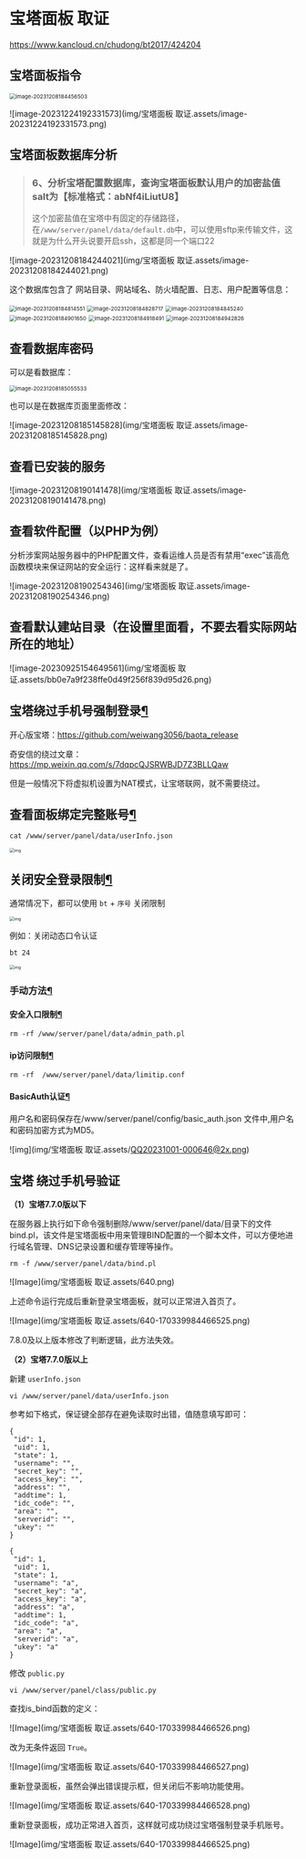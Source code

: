 # 宝塔面板 取证

https://www.kancloud.cn/chudong/bt2017/424204

## 宝塔面板指令

<img src="img/宝塔面板 取证.assets/image-20231208184456503.png" alt="image-20231208184456503" style="zoom:67%;" />

![image-20231224192331573](img/宝塔面板 取证.assets/image-20231224192331573.png)



## 宝塔面板数据库分析

> ### 6、分析宝塔配置数据库，查询宝塔面板默认用户的加密盐值salt为【标准格式：abNf4iLiutU8】
>
> 这个加密盐值在宝塔中有固定的存储路径，在`/www/server/panel/data/default.db`中，可以使用sftp来传输文件，这就是为什么开头说要开启ssh，这都是同一个端口22

![image-20231208184244021](img/宝塔面板 取证.assets/image-20231208184244021.png)

这个数据库包含了 网站目录、网站域名、防火墙配置、日志、用户配置等信息：

<img src="img/宝塔面板 取证.assets/image-20231208184814551.png" alt="image-20231208184814551" style="zoom:67%;" />

<img src="img/宝塔面板 取证.assets/image-20231208184828717.png" alt="image-20231208184828717" style="zoom:67%;" />

<img src="img/宝塔面板 取证.assets/image-20231208184845240.png" alt="image-20231208184845240" style="zoom:67%;" />

<img src="img/宝塔面板 取证.assets/image-20231208184901650.png" alt="image-20231208184901650" style="zoom:67%;" />

<img src="img/宝塔面板 取证.assets/image-20231208184918491.png" alt="image-20231208184918491" style="zoom:67%;" />

<img src="img/宝塔面板 取证.assets/image-20231208184942826.png" alt="image-20231208184942826" style="zoom:67%;" />

## 查看数据库密码

可以是看数据库：

<img src="img/宝塔面板 取证.assets/image-20231208185055533.png" alt="image-20231208185055533" style="zoom:67%;" />

也可以是在数据库页面里面修改：

![image-20231208185145828](img/宝塔面板 取证.assets/image-20231208185145828.png)

## 查看已安装的服务

![image-20231208190141478](img/宝塔面板 取证.assets/image-20231208190141478.png)

## 查看软件配置（以PHP为例）

分析涉案网站服务器中的PHP配置文件，查看运维人员是否有禁用“exec”该高危函数模块来保证网站的安全运行：这样看来就是了。

![image-20231208190254346](img/宝塔面板 取证.assets/image-20231208190254346.png)

## 查看默认建站目录（在设置里面看，不要去看实际网站所在的地址）

![image-20230925154649561](img/宝塔面板 取证.assets/bb0e7a9f238ffe0d49f256f839d95d26.png)

## 宝塔绕过手机号强制登录[¶](https://www.forensics-wiki.com/linux/bt/#_10)

开心版宝塔：https://github.com/weiwang3056/baota_release

奇安信的绕过文章：https://mp.weixin.qq.com/s/7dqpcQJSRWBJD7Z3BLLQaw

但是一般情况下将虚拟机设置为NAT模式，让宝塔联网，就不需要绕过。

## 查看面板绑定完整账号[¶](https://www.forensics-wiki.com/linux/bt/#_4)

```
cat /www/server/panel/data/userInfo.json
```

<img src="img/宝塔面板 取证.assets/zhanghao.png" alt="img" style="zoom: 50%;" />

## 关闭安全登录限制[¶](https://www.forensics-wiki.com/linux/bt/#_5)

通常情况下，都可以使用 `bt` + `序号` 关闭限制

<img src="img/宝塔面板 取证.assets/QQ20231001-000122@2x.png" alt="img" style="zoom:50%;" />

例如：关闭动态口令认证

```
bt 24
```

<img src="img/宝塔面板 取证.assets/QQ20231001-000343@2x.png" alt="img" style="zoom:50%;" />

### 手动方法[¶](https://www.forensics-wiki.com/linux/bt/#_6)

#### 安全入口限制[¶](https://www.forensics-wiki.com/linux/bt/#_7)

```
rm -rf /www/server/panel/data/admin_path.pl
```

#### ip访问限制[¶](https://www.forensics-wiki.com/linux/bt/#ip)

```
rm -rf  /www/server/panel/data/limitip.conf
```

#### BasicAuth认证[¶](https://www.forensics-wiki.com/linux/bt/#basicauth)

用户名和密码保存在/www/server/panel/config/basic_auth.json 文件中,用户名和密码加密方式为MD5。

![img](img/宝塔面板 取证.assets/QQ20231001-000646@2x.png)

## 宝塔 绕过手机号验证
**（1）宝塔7.7.0版以下**

在服务器上执行如下命令强制删除/www/server/panel/data/目录下的文件bind.pl，该文件是宝塔面板中用来管理BIND配置的一个脚本文件，可以方便地进行域名管理、DNS记录设置和缓存管理等操作。

`rm -f /www/server/panel/data/bind.pl`

![Image](img/宝塔面板 取证.assets/640.png)

上述命令运行完成后重新登录宝塔面板，就可以正常进入首页了。

![Image](img/宝塔面板 取证.assets/640-170339984466525.png)



7.8.0及以上版本修改了判断逻辑，此方法失效。

**（2）宝塔7.7.0版以上**

新建 `userInfo.json`

`vi /www/server/panel/data/userInfo.json`

参考如下格式，保证键全部存在避免读取时出错，值随意填写即可：

```
{
 "id": 1,
 "uid": 1,
 "state": 1,
 "username": "",
 "secret_key": "",
 "access_key": "",
 "address": "",
 "addtime": 1,
 "idc_code": "",
 "area": "",
 "serverid": "",
 "ukey": ""
}
```

```
{
 "id": 1,
 "uid": 1,
 "state": 1,
 "username": "a",
 "secret_key": "a",
 "access_key": "a",
 "address": "a",
 "addtime": 1,
 "idc_code": "a",
 "area": "a",
 "serverid": "a",
 "ukey": "a"
}
```

修改 `public.py`

`vi /www/server/panel/class/public.py`

查找is_bind函数的定义：

![Image](img/宝塔面板 取证.assets/640-170339984466526.png)

改为无条件返回 `True`。

![Image](img/宝塔面板 取证.assets/640-170339984466527.png)

重新登录面板，虽然会弹出错误提示框，但关闭后不影响功能使用。

![Image](img/宝塔面板 取证.assets/640-170339984466528.png)

重新登录面板，成功正常进入首页，这样就可成功绕过宝塔强制登录手机账号。

![Image](img/宝塔面板 取证.assets/640-170339984466525.png)

